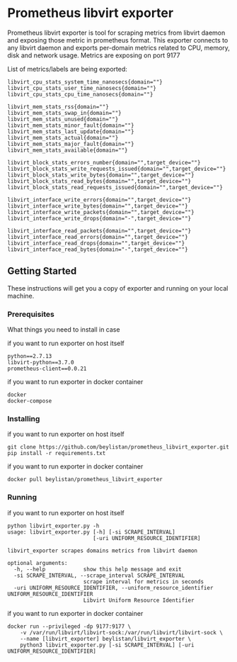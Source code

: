 # Prometheus libvirt exporter

Prometheus libvirt exporter is tool for scraping metrics from libvirt daemon and exposing those metric in prometheus format.
This exporter connects to any libvirt daemon and exports per-domain metrics related to CPU, memory, disk and network usage.
Metrics are exposing on port 9177

List of metrics/labels are being exported:
```
libvirt_cpu_stats_system_time_nanosecs{domain=""}
libvirt_cpu_stats_user_time_nanosecs{domain=""}
libvirt_cpu_stats_cpu_time_nanosecs{domain=""}

libvirt_mem_stats_rss{domain=""}
libvirt_mem_stats_swap_in{domain=""}
libvirt_mem_stats_unused{domain=""}
libvirt_mem_stats_minor_fault{domain=""}
libvirt_mem_stats_last_update{domain=""}
libvirt_mem_stats_actual{domain=""}
libvirt_mem_stats_major_fault{domain=""}
libvirt_mem_stats_available{domain=""}

libvirt_block_stats_errors_number{domain="",target_device=""}
libvirt_block_stats_write_requests_issued{domain="",target_device=""}
libvirt_block_stats_write_bytes{domain="",target_device=""}
libvirt_block_stats_read_bytes{domain="",target_device=""}
libvirt_block_stats_read_requests_issued{domain="",target_device=""}

libvirt_interface_write_errors{domain="",target_device=""}
libvirt_interface_write_bytes{domain="",target_device=""}
libvirt_interface_write_packets{domain="",target_device=""}
libvirt_interface_write_drops{domain="-",target_device=""}

libvirt_interface_read_packets{domain="",target_device=""}
libvirt_interface_read_errors{domain="",target_device=""}
libvirt_interface_read_drops{domain="",target_device=""}
libvirt_interface_read_bytes{domain="-",target_device=""}

```

## Getting Started

These instructions will get you a copy of exporter and running on your local machine.

### Prerequisites

What things you need to install in case  

if you want to run exporter on host itself
```
python==2.7.13
libvirt-python==3.7.0
prometheus-client==0.0.21
```
if you want to run exporter in docker container
```
docker
docker-compose
```
### Installing

if you want to run exporter on host itself
```
git clone https://github.com/beylistan/prometheus_libvirt_exporter.git
pip install -r requirements.txt
```
if you want to run exporter in docker container
```
docker pull beylistan/prometheus_libvirt_exporter
```
### Running
if you want to run exporter on host itself
```
python libvirt_exporter.py -h
usage: libvirt_exporter.py [-h] [-si SCRAPE_INTERVAL]
                           [-uri UNIFORM_RESOURCE_IDENTIFIER]

libvirt_exporter scrapes domains metrics from libvirt daemon

optional arguments:
  -h, --help            show this help message and exit
  -si SCRAPE_INTERVAL, --scrape_interval SCRAPE_INTERVAL
                        scrape interval for metrics in seconds
  -uri UNIFORM_RESOURCE_IDENTIFIER, --uniform_resource_identifier UNIFORM_RESOURCE_IDENTIFIER
                        Libvirt Uniform Resource Identifier

```
if you want to run exporter in docker container
```
docker run --privileged -dp 9177:9177 \
    -v /var/run/libvirt/libvirt-sock:/var/run/libvirt/libvirt-sock \
    --name [libvirt_exporter] beylistan/libvirt_exporter \
    python3 libvirt_exporter.py [-si SCRAPE_INTERVAL] [-uri UNIFORM_RESOURCE_IDENTIFIER]
```


